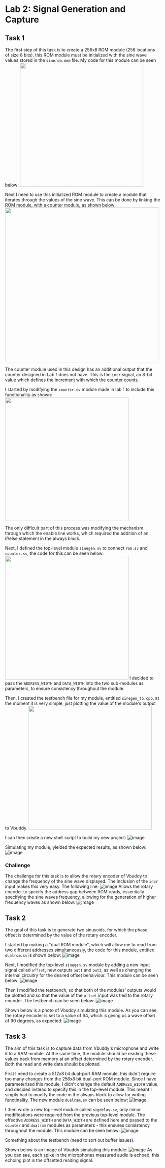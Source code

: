 # Lab 2: Signal Generation and Capture

## Task 1
The first step of this task is to create a 256x8 ROM module (256 locations of size 8 bits), this ROM module must be initialized with the sine wave values stored in the ```sinerom.mem``` file.
My code for this module can be seen below:
<img src = "https://github.com/tobybrowne/Lab2-SigGen/assets/135706062/2bc6c0da-f5a0-4a42-89c9-3e60c49c31a0" width="400">

Next I need to use this initialized ROM module to create a module that iterates through the values of the sine wave.
This can be done by linking the ROM module, with a counter module, as shown below:
<img src = "https://github.com/tobybrowne/Lab2-SigGen/assets/135706062/ebf66d2e-f1ce-4803-9853-e99e53227b97" width="500">

The counter module used in this design has an additional output that the counter designed in Lab 1 does not have.
This is the ```incr``` signal, an 8-bit value which defines the increment with which the counter counts.

I started by modifying the ```counter.cv``` module made in lab 1 to include this functionality as shown:
<img src = "https://github.com/tobybrowne/Lab2-SigGen/assets/135706062/e07388ce-bbc6-4cb4-a34b-dedaea423990" width="400">


The only difficult part of this process was modifying the mechanism through which the enable line works, which required the addition of an if/else statement in the always block.

Next, I defined the top-level module ```sinegen.sv``` to connect ```rom.sv``` and ```counter.sv```, the code for this can be seen below:
<img src = "https://github.com/tobybrowne/Lab2-SigGen/assets/135706062/e5fba24e-2189-4165-ade9-7071271b0d8d" width="400">
I decided to pass the ```ADDRESS_WIDTH``` and ```DATA_WIDTH``` into the two sub-modules as parameters, to ensure consistency throughout the module.


Then, I created the testbench file for my module, entitled ```sinegen_tb.cpp```, at the moment it is very simple, just plotting the value of the module's output to Vbuddy.
<img src="https://github.com/tobybrowne/Lab2-SigGen/assets/135706062/b0921792-9f34-4b77-9559-3c3ffd4d4f5e" width="400">

I can then create a new shell script to build my new project:
![image](https://github.com/tobybrowne/Lab2-SigGen/assets/135706062/23212131-8731-4daf-9207-7cbbfbd99c5c)

Simulating my module, yielded the expected results, as shown below:
![image](https://github.com/tobybrowne/Lab2-SigGen/assets/135706062/8215a0d5-113f-4bf8-aa32-107d3857f388)

### Challenge
The challenge for this task is to allow the rotary encoder of Vbuddy to change the frequency of the sine wave displayed.
The inclusion of the ```incr``` input makes this very easy.
The following line:
![image](https://github.com/tobybrowne/Lab2-SigGen/assets/135706062/d2e2abab-5b62-48bd-83b5-a97a0d6975d8)
Allows the rotary encoder to specify the address gap between ROM reads, essentially specifying the sine waves frequency, allowing for the generation of higher frequency waves as shown below:
![image](https://github.com/tobybrowne/Lab2-SigGen/assets/135706062/1dc6f02f-001b-4856-a6d1-7cc5b288b891)

## Task 2
The goal of this task is to generate two sinusoids, for which the phase offset is determined by the value of the rotary encoder.

I started by making a "dual ROM module", which will allow me to read from two different addresses simultaneously, the code for this module, entitled ```dualrom.sv``` is shown below:
![image](https://github.com/tobybrowne/Lab2-SigGen/assets/135706062/00e815e9-5079-451a-8d7a-c194cd75ed4a)

Next, I modified the top-level ```sinegen.sv``` module by adding a new input signal called ```offset```, new outputs ```out1``` and ```out2```, as well as changing the internal circuitry for the desired offset behaiviour.
This module can be seen below:
![image](https://github.com/tobybrowne/Lab2-SigGen/assets/135706062/4bd3b9b4-786d-436c-9a2d-2d06f8729b25)


Then I modified the testbench, so that both of the modules' outputs would be plotted and so that the value of the ```offset``` input was tied to the rotary encoder. The testbench can be seen below:
![image](https://github.com/tobybrowne/Lab2-SigGen/assets/135706062/de041ad8-8319-4a54-8a5a-9786b99308d0)

Shown below is a photo of Vbuddy simulating this module. As you can see, the rotary encoder is set to a value of 64, which is giving us a wave offset of 90 degrees, as expected:
![image](https://github.com/tobybrowne/Lab2-SigGen/assets/135706062/17875a0e-9c5f-4d71-848e-2767f24d2443)

## Task 3
The aim of this task is to capture data from Vbuddy's microphone and write it to a RAM module. At the same time, the module should be reading these values back from memory at an offset determined by the rotary encoder.
Both the read and write data should be plotted.

First I need to create a 512x8 bit dual-port RAM module, this didn't require too many changes from the 256x8 bit dual-port ROM module.
Since I have parameterized this module, I didn't change the default ```ADDRESS_WIDTH``` value, and decided instead to specify this in the top-level module. This meant I simply had to modify the code in the always block to allow for writing functinality.
The new module ```dualram.sv``` can be seen below:
![image](https://github.com/tobybrowne/Lab2-SigGen/assets/135706062/a311eb44-377a-46bd-aea6-de6d801f5a9e)

I then wrote a new top-level module called ```sigdelay.sv```, only minor modifications were required from the previous top-level module.
The effective ```ADDRESS_WIDTH``` and ```DATA_WIDTH``` are defined here and passed to the ```counter``` and ```dualram``` modules as parameters - this ensures consistency throughout the module.
This module can be seen below:
![image](https://github.com/tobybrowne/Lab2-SigGen/assets/135706062/a32829a5-c8b3-4997-adde-cd57a1e73c42)

Something about the testbench (need to sort out buffer issues).

Shown below is an image of Vbuddy simulating this module:
![image](https://github.com/tobybrowne/Lab2-SigGen/assets/135706062/7df269c5-e9a9-4a65-aba8-0c272aa2d6be)
As you can see, each spike in the microphones measured audio is echoed, this echoing plot is the offsetted reading signal.




































